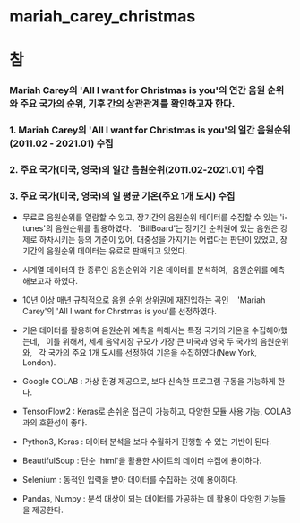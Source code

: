 # mariah_carey_christmas

# 참

### Mariah Carey의 'All I want for Christmas is you'의 연간 음원 순위와 주요 국가의 순위, 기후 간의 상관관계를 확인하고자 한다.


### 1. Mariah Carey의 'All I want for Christmas is you'의 일간 음원순위(2011.02 - 2021.01) 수집

### 2. 주요 국가(미국, 영국)의 일간 음원순위(2011.02-2021.01) 수집

### 3. 주요 국가(미국, 영국)의 일 평균 기온(주요 1개 도시) 수집

- 무료로 음원순위를 열람할 수 있고, 장기간의 음원순위 데이터를 수집할 수 있는 'i-tunes'의 음원순위를 활용하였다.
  'BillBoard'는 장기간 순위권에 있는 음원은 강제로 하차시키는 등의 기준이 있어, 대중성을 가지기는 어렵다는 판단이 있었고, 장기간의 음원순위 데이터는 유료로 판매되고 있었다.


- 시계열 데이터의 한 종류인 음원순위와 기온 데이터를 분석하여,  음원순위를 예측해보고자 하였다.

- 10년 이상 매년 규칙적으로 음원 순위 상위권에 재진입하는 곡인
   'Mariah Carey'의 'All I want for Chrstmas is you'를 선정하였다.
   
- 기온 데이터를 활용하여 음원순위 예측을 위해서는 특정 국가의 기온을 수집해야했는데,
  이를 위해서, 세계 음악시장 규모가 가장 큰 미국과 영국 두 국가의 음원순위와,
  각 국가의 주요 1개 도시를 선정하여 기온을 수집하였다(New York, London).
  
- Google COLAB : 가상 환경 제공으로, 보다 신속한 프로그램 구동을 가능하게 한다.
  
- TensorFlow2 : Keras로 손쉬운 접근이 가능하고, 다양한 모듈 사용 가능, COLAB과의 호환성이 좋다.
  
 - Python3, Keras : 데이터 분석을 보다 수월하게 진행할 수 있는 기반이 된다.
  
- BeautifulSoup : 단순 'html'을 활용한 사이트의 데이터 수집에 용이하다.
  
- Selenium : 동적인 입력을 받아 데이터를 수집하는 것에 용이하다.
  
- Pandas, Numpy : 분석 대상이 되는 데이터를 가공하는 데 활용이 다양한 기능들을 제공한다.
